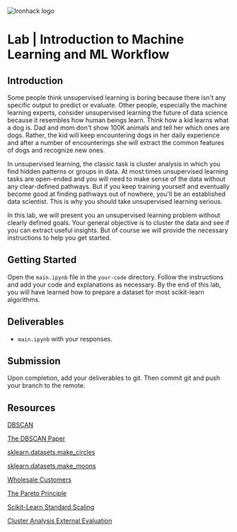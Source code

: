 ![Ironhack logo](https://i.imgur.com/1QgrNNw.png)

# Lab | Introduction to Machine Learning and ML Workflow


## Introduction

Some people think unsupervised learning is boring because there isn't any specific output to predict or evaluate. Other people, especially the machine learning experts, consider unsupervised learning the future of data science because it resembles how human beings learn. Think how a kid learns what a dog is. Dad and mom don't show 100K animals and tell her which ones are dogs. Rather, the kid will keep encountering dogs in her daily experience and after a number of encounterings she will extract the common features of dogs and recognize new ones.

In unsupervised learning, the classic task is cluster analysis in which you find hidden patterns or groups in data. At most times unsupervised learning tasks are open-ended and you will need to make sense of the data without any clear-defined pathways. But if you keep training yourself and eventually become good at finding pathways out of nowhere, you'll be an established data scientist. This is why you should take unsupervised learning serious.

In this lab, we will present you an unsupervised learning problem without clearly defined goals. Your general objective is to cluster the data and see if you can extract useful insights. But of course we will provide the necessary instructions to help you get started.

## Getting Started

Open the `main.ipynb` file in the `your-code` directory. Follow the instructions and add your code and explanations as necessary. By the end of this lab, you will have learned how to prepare a dataset for most scikit-learn algorithms.

## Deliverables

- `main.ipynb` with your responses.

## Submission

Upon completion, add your deliverables to git. Then commit git and push your branch to the remote.

## Resources

[DBSCAN](https://en.wikipedia.org/wiki/DBSCAN)

[The DBSCAN Paper](https://www.aaai.org/Papers/KDD/1996/KDD96-037.pdf)

[sklearn.datasets.make_circles](https://scikit-learn.org/stable/modules/generated/sklearn.datasets.make_circles.html)

[sklearn.datasets.make_moons](https://scikit-learn.org/stable/modules/generated/sklearn.datasets.make_moons.html)

[Wholesale Customers](https://archive.ics.uci.edu/ml/datasets/wholesale+customers)

[The Pareto Principle](https://en.wikipedia.org/wiki/Pareto_principle)

[Scikit-Learn Standard Scaling](https://scikit-learn.org/stable/modules/generated/sklearn.preprocessing.StandardScaler.html#sklearn.preprocessing.StandardScaler)

[Cluster Analysis External Evaluation](https://en.wikipedia.org/wiki/Cluster_analysis#External_evaluation)

